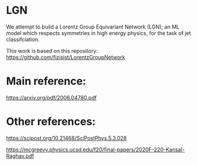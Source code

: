 # LGN

We attempt to build a Lorentz Group Equivariant Network (LGN); an ML model which respects symmetries in high energy physics, for the task of jet classifciation.

This work is based on this repository: https://github.com/fizisist/LorentzGroupNetwork

# Main reference: 
https://arxiv.org/pdf/2006.04780.pdf

# Other references: 
https://scipost.org/10.21468/SciPostPhys.5.3.028

https://mcgreevy.physics.ucsd.edu/f20/final-papers/2020F-220-Kansal-Raghav.pdf
